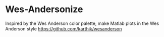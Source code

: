 Wes-Andersonize
===============

Inspired by the Wes Anderson color palette, make Matlab plots in the Wes Anderson style https://github.com/karthik/wesanderson
